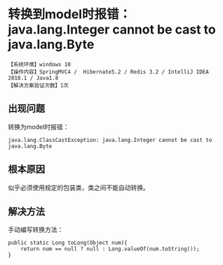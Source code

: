 # 转换到model时报错：java.lang.Integer cannot be cast to java.lang.Byte
`【系统环境】windows 10`  
`【操作内容】SpringMVC4 /  Hibernate5.2 / Redis 3.2 / IntelliJ IDEA 2018.1 / Java1.8`  
`【解决方案验证次数】1次`  
## <i class="fa fa-question-circle"></i> 出现问题
转换为model时报错：
```
java.lang.ClassCastException: java.lang.Integer cannot be cast to java.lang.Byte
```
## <i class="fa fa-bullseye"></i> 根本原因
似乎必须使用规定的包装类，类之间不能自动转换。
## <i class="fa fa-check-circle"></i> 解决方法
手动编写转换方法：
```
public static Long toLong(Object num){
    return num == null ? null : Long.valueOf(num.toString());
}
```
